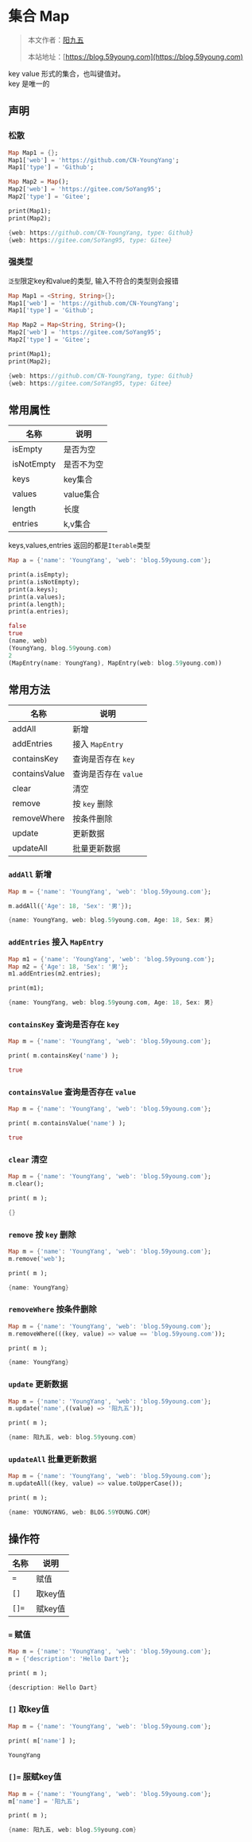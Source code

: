 # 集合 Map

> 本文作者：[阳九五](https://github.com/CN-YoungYang)
>
> 本站地址：[https://blog.59young.com](https://blog.59young.com)


key value 形式的集合，也叫键值对。  
key 是唯一的

## 声明
### 松散
```dart
Map Map1 = {};
Map1['web'] = 'https://github.com/CN-YoungYang';
Map1['type'] = 'Github';

Map Map2 = Map();
Map2['web'] = 'https://gitee.com/SoYang95';
Map2['type'] = 'Gitee';

print(Map1);
print(Map2);

{web: https://github.com/CN-YoungYang, type: Github}
{web: https://gitee.com/SoYang95, type: Gitee}
```
### 强类型
`泛型`限定key和value的类型, 输入不符合的类型则会报错
```dart
Map Map1 = <String, String>{};
Map1['web'] = 'https://github.com/CN-YoungYang';
Map1['type'] = 'Github';

Map Map2 = Map<String, String>();
Map2['web'] = 'https://gitee.com/SoYang95';
Map2['type'] = 'Gitee';

print(Map1);
print(Map2);

{web: https://github.com/CN-YoungYang, type: Github}
{web: https://gitee.com/SoYang95, type: Gitee}
```
## 常用属性
| 名称 | 说明 |
| ---- | ---- |
| isEmpty | 是否为空 |
| isNotEmpty | 是否不为空 |
| keys | key集合 |
| values | value集合 |
| length | 长度 |
| entries | k,v集合 |
keys,values,entries 返回的都是`Iterable`类型
```dart
Map a = {'name': 'YoungYang', 'web': 'blog.59young.com'};

print(a.isEmpty);
print(a.isNotEmpty);
print(a.keys);
print(a.values);
print(a.length);
print(a.entries);

false
true
(name, web)
(YoungYang, blog.59young.com)
2
(MapEntry(name: YoungYang), MapEntry(web: blog.59young.com))
```
## 常用方法
| 名称 | 说明 |
| ---- | ---- |
| addAll | 新增 |
| addEntries | 接入 `MapEntry` |
| containsKey | 查询是否存在 `key` |
| containsValue | 查询是否存在 `value` |
| clear | 清空 |
| remove | 按 `key` 删除 |
| removeWhere | 按条件删除 |
| update | 更新数据 |
| updateAll | 批量更新数据 |
### `addAll` 新增
```dart
Map m = {'name': 'YoungYang', 'web': 'blog.59young.com'};

m.addAll({'Age': 18, 'Sex': '男'});

{name: YoungYang, web: blog.59young.com, Age: 18, Sex: 男}
```
### `addEntries` 接入 `MapEntry`
```dart
Map m1 = {'name': 'YoungYang', 'web': 'blog.59young.com'};
Map m2 = {'Age': 18, 'Sex': '男'};
m1.addEntries(m2.entries);

print(m1);

{name: YoungYang, web: blog.59young.com, Age: 18, Sex: 男}
```
### `containsKey` 查询是否存在 `key`
```dart
Map m = {'name': 'YoungYang', 'web': 'blog.59young.com'};

print( m.containsKey('name') );

true
```
### `containsValue` 查询是否存在 `value`
```dart
Map m = {'name': 'YoungYang', 'web': 'blog.59young.com'};

print( m.containsValue('name') );

true
```
### `clear` 清空
```dart
Map m = {'name': 'YoungYang', 'web': 'blog.59young.com'};
m.clear();

print( m );

{}
```
### `remove` 按 `key` 删除
```dart
Map m = {'name': 'YoungYang', 'web': 'blog.59young.com'};
m.remove('web');

print( m );

{name: YoungYang}
```
### `removeWhere` 按条件删除
```dart
Map m = {'name': 'YoungYang', 'web': 'blog.59young.com'};
m.removeWhere(((key, value) => value == 'blog.59young.com'));

print( m );

{name: YoungYang}
```
### `update` 更新数据
```dart
Map m = {'name': 'YoungYang', 'web': 'blog.59young.com'};
m.update('name',((value) => '阳九五'));

print( m );

{name: 阳九五, web: blog.59young.com}
```
### `updateAll` 批量更新数据
```dart
Map m = {'name': 'YoungYang', 'web': 'blog.59young.com'};
m.updateAll((key, value) => value.toUpperCase());

print( m );

{name: YOUNGYANG, web: BLOG.59YOUNG.COM}
```
## 操作符
| 名称 | 说明 |
| ---- | ---- |
| `=` | 赋值 |
| `[]` | 取key值 |
| `[]=` | 赋key值 |
### `=` 赋值
```dart
Map m = {'name': 'YoungYang', 'web': 'blog.59young.com'};
m = {'description': 'Hello Dart'};

print( m );

{description: Hello Dart}
```
### `[]` 取key值
```dart
Map m = {'name': 'YoungYang', 'web': 'blog.59young.com'};

print( m['name'] );

YoungYang
```
### `[]=` 服赋key值
```dart
Map m = {'name': 'YoungYang', 'web': 'blog.59young.com'};
m['name'] = '阳九五';

print( m );

{name: 阳九五, web: blog.59young.com}
```
